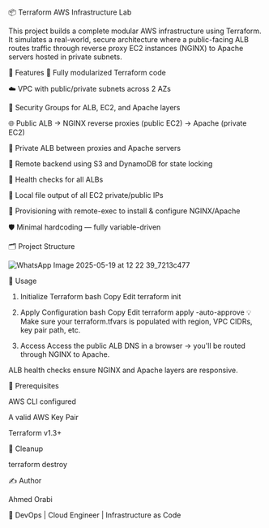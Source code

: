 📦 Terraform AWS Infrastructure Lab

This project builds a complete modular AWS infrastructure using Terraform. It simulates a real-world, secure architecture where a public-facing ALB routes traffic through reverse proxy EC2 instances (NGINX) to Apache servers hosted in private subnets.

🔧 Features
🧱 Fully modularized Terraform code

☁️ VPC with public/private subnets across 2 AZs

🔐 Security Groups for ALB, EC2, and Apache layers

🌐 Public ALB → NGINX reverse proxies (public EC2) → Apache (private EC2)

🔄 Private ALB between proxies and Apache servers

📁 Remote backend using S3 and DynamoDB for state locking

🧪 Health checks for all ALBs

📜 Local file output of all EC2 private/public IPs

🔄 Provisioning with remote-exec to install & configure NGINX/Apache

🛡️ Minimal hardcoding — fully variable-driven

🗂️ Project Structure

![WhatsApp Image 2025-05-19 at 12 22 39_7213c477](https://github.com/user-attachments/assets/8eea28d9-d9a4-4974-bd42-c188ecb279c9)


                  
🚀 Usage
1. Initialize Terraform
bash
Copy
Edit
terraform init
2. Apply Configuration
bash
Copy
Edit
terraform apply -auto-approve
💡 Make sure your terraform.tfvars is populated with region, VPC CIDRs, key pair path, etc.

3. Access
Access the public ALB DNS in a browser → you'll be routed through NGINX to Apache.

ALB health checks ensure NGINX and Apache layers are responsive.

🔐 Prerequisites

AWS CLI configured

A valid AWS Key Pair

Terraform v1.3+

🧼 Cleanup

terraform destroy

✍️ Author

Ahmed Orabi

💼 DevOps | Cloud Engineer | Infrastructure as Code
